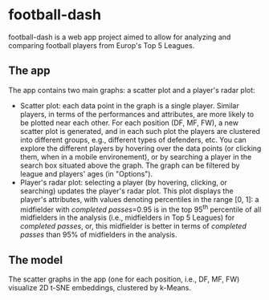 # football-dash
football-dash is a web app project aimed to allow for analyzing and comparing football players from Europ's Top 5 Leagues.

## The app
The app contains two main graphs: a scatter plot and a player's radar plot:
- Scatter plot: each data point in the graph is a single player. Similar players, in terms of the performances and attributes, are more likely to be plotted near each other. For each position (DF, MF, FW), a new scatter plot is generated, and in each such plot the players are clustered into different groups, e.g., different types of defenders, etc. You can explore the different players by hovering over the data points (or clicking them, when in a mobile environement), or by searching a player in the search box situated above the graph. The graph can be filtered by league and players' ages (in "Options").
- Player's radar plot: selecting a player (by hovering, clicking, or searching) updates the player's radar plot. This plot displays the player's attributes, with values denoting percentiles in the range [0, 1]: a midfielder with *completed passes*=0.95 is in the top 95<sup>th</sup> percentile of all midfielders in the analysis (i.e., midfielders in Top 5 Leagues) for *completed passes*, or, this midfielder is better in terms of *completed passes* than 95% of midfielders in the analysis.

## The model
The scatter graphs in the app (one for each position, i.e., DF, MF, FW) visualize 2D t-SNE embeddings, clustered by k-Means.
